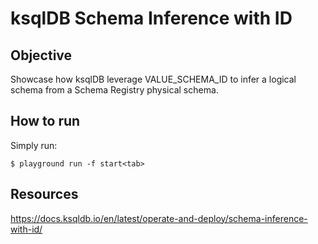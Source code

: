 # ksqlDB Schema Inference with ID

## Objective

Showcase how ksqlDB leverage VALUE_SCHEMA_ID to infer a logical schema from a Schema Registry physical schema.

## How to run

Simply run:

```
$ playground run -f start<tab>
```

## Resources
https://docs.ksqldb.io/en/latest/operate-and-deploy/schema-inference-with-id/